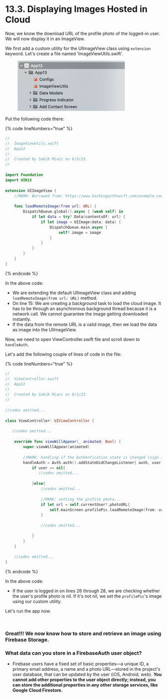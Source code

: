 # 13.3. Displaying Images Hosted in Cloud

Now, we know the download URL of the profile photo of the logged-in user. We will now display it in an ImageView.

We first add a custom utility for the UIImageView class using `extension` keyword. Let's create a file named 'ImageViewUtils.swift'.

<figure><img src="../.gitbook/assets/Screenshot 2023-06-05 at 6.52.34 PM (1).png" alt="" width="345"><figcaption></figcaption></figure>

Put the following code there:

{% code lineNumbers="true" %}
```swift
//
//  ImageViewUtils.swift
//  App12
//
//  Created by Sakib Miazi on 6/5/23.
//

import Foundation
import UIKit

extension UIImageView {
    //MARK: Borrowed from: https://www.hackingwithswift.com/example-code/uikit/how-to-load-a-remote-image-url-into-uiimageview
    
    func loadRemoteImage(from url: URL) {
        DispatchQueue.global().async { [weak self] in
            if let data = try? Data(contentsOf: url) {
                if let image = UIImage(data: data) {
                    DispatchQueue.main.async {
                        self?.image = image
                    }
                }
            }
        }
    }
}
```
{% endcode %}

In the above code:

* We are extending the default UIImageView class and adding `loadRemoteImage(from url: URL)` method.
* On line 15: We are creating a background task to load the cloud image. It has to be through an asynchronous background thread because it is a network call. We cannot guarantee the image getting downloaded instantly.
* If the data from the remote URL is a valid image, then we load the data as image into the UIImageView.

Now, we need to open ViewController.swift file and scroll down to `handleAuth`.

Let's add the following couple of lines of code in the file:

{% code lineNumbers="true" %}
```swift
//
//  ViewController.swift
//  App12
//
//  Created by Sakib Miazi on 6/1/23.
//

//codes omitted...

class ViewController: UIViewController {

   //codes omitted...
    
    override func viewWillAppear(_ animated: Bool) {
        super.viewWillAppear(animated)
        
        //MARK: handling if the Authentication state is changed (sign in, sign out, register)...
        handleAuth = Auth.auth().addStateDidChangeListener{ auth, user in
            if user == nil{
               //codes omitted...
                
            }else{
                //codes omitted...
                
                //MARK: setting the profile photo...
                if let url = self.currentUser?.photoURL{
                    self.mainScreen.profilePic.loadRemoteImage(from: url)
                }
                
                //codes omitted...
                
            }
        }
    }
    
    //codes omitted...
}


```
{% endcode %}

In the above code:

* If the user is logged in on lines 26 through 28, we are checking whether the user's profile photo is nil. If it's not nil, we set the `profilePic`'s image using our custom utility.

Let's run the app now.

<figure><img src="../.gitbook/assets/13.seven.gif" alt=""><figcaption></figcaption></figure>

### Great!!! We now know how to store and retrieve an image using Firebase Storage.

### What data can you store in a FirebaseAuth user object?

* Firebase users have a fixed set of basic properties—a unique ID, a primary email address, a name and a photo URL—stored in the project's user database, that can be updated by the user (iOS, Android, web). **You cannot add other properties to the user object directly; instead, you can store the additional properties in any other storage services, like Google Cloud Firestore.**

